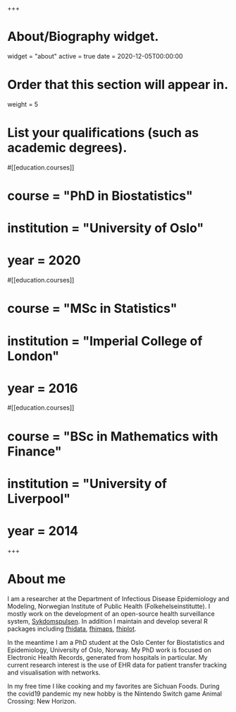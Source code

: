 +++
# About/Biography widget.
widget = "about"
active = true
date = 2020-12-05T00:00:00

# Order that this section will appear in.
weight = 5
# List your qualifications (such as academic degrees).
#[[education.courses]]
#  course = "PhD in Biostatistics"
#  institution = "University of Oslo"
#  year = 2020

#[[education.courses]]
#  course = "MSc in Statistics"
#  institution = "Imperial College of London"
#  year = 2016

#[[education.courses]]
#  course = "BSc in Mathematics with Finance"
#  institution = "University of Liverpool"
#  year = 2014

+++

# About me 

I am a researcher at the Department of Infectious Disease Epidemiology and Modeling, Norwegian Institute of Public Health (Folkehelseinstitutte). I mostly work on the development of an open-source health surveillance system, [Sykdomspulsen](https://www.fhi.no/hn/statistikk/sykdomspulsen/sykdomspulsen/). In addition I maintain and develop several R packages including [fhidata](https://github.com/folkehelseinstituttet/fhidata), [fhimaps](https://github.com/folkehelseinstituttet/fhimaps), [fhiplot](https://github.com/folkehelseinstituttet/fhiplot). 

In the meantime I am a PhD student at the Oslo Center for Biostatistics and Epidemiology, University of Oslo, Norway. My PhD work is focused on Electronic Health Records, generated from hospitals in particular. My current research interest is the use of EHR data for patient transfer tracking and visualisation with networks. 

In my free time I like cooking and my favorites are Sichuan Foods. During the covid19 pandemic my new hobby is the Nintendo Switch game Animal Crossing: New Horizon.  
